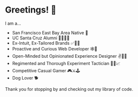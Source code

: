 # Greetings! 🖖
I am a...
- San Francisco East Bay Area Native 🌉
- UC Santa Cruz Alumni 🍌🐌➖🐚
- Ex-Intuit, Ex-Tailored Brands ✅🤵‍♂️
- Proactive and Curious Web Developer 🕸️🔧
- Open-Minded but Opinionated Experience Designer ✌️💁‍♂️
- Regimented and Thorough Experiment Tactician 👨‍🔬📈
- Competitive Casual Gamer 🎮⚔️🕹️
- Dog Lover 🐕

Thank you for stopping by and checking out my library of code.
